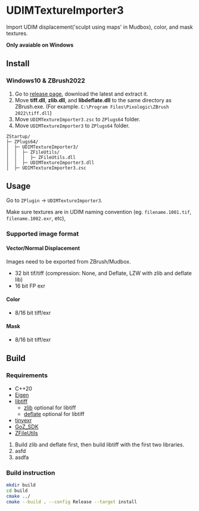 # UDIMTextureImporter3
Import UDIM displacement('sculpt using maps' in Mudbox), color, and mask textures.

**Only avaiable on Windows**


## Install
### Windows10 & ZBrush2022
1. Go to [release page](), download the latest and extract it.
2. Move **tiff.dll**, **zlib.dll**, and **libdeflate.dll** to the same directory as ZBrush.exe. (For example. `C:\Program Files\Pixologic\ZBrush 2022\tiff.dll`)
3. Move `UDIMTextureImporter3.zsc` to `ZPlugs64` folder.
4. Move `UDIMTextureImporter3` to `ZPlugs64` folder.

```
ZStartup/
├─ ZPlugs64/
│  ├─ UDIMTextureImporter3/
│  │  ├─ ZFileUtils/
│  │  │  ├─ ZFileUtils.dll
│  │  ├─ UDIMTextureImporter3.dll
│  ├─ UDIMTextureImporter3.zsc
```

## Usage
Go to `ZPlugin` -> `UDIMTextureImporter3`.

Make sure textures are in UDIM naming convention (eg. `filename.1001.tif`, `filename.1002.exr`, etc),

### Supported image format
#### Vector/Normal Displacement
Images need to be exported from ZBrush/Mudbox.
* 32 bit tif/tiff (compression: None, and Deflate, LZW with zlib and deflate lib)
* 16 bit FP exr

#### Color
* 8/16 bit tiff/exr

#### Mask
* 8/16 bit tiff/exr

## Build

### Requirements
* C++20
* [Eigen](https://eigen.tuxfamily.org/)
* [libtiff](https://gitlab.com/libtiff/libtiff)
    * [zlib](https://zlib.net) optional for libtiff
    * [deflate](https://github.com/ebiggers/libdeflate) optional for libtiff
* [tinyexr](https://github.com/syoyo/tinyexr)
* [GoZ_SDK](https://developers.maxon.net/forum/topic/15246/zbrush-sdk-overview)
* [ZFileUtils](https://help.maxon.net/zbr/en-us/Content/html/user-guide/customizing-zbrush/zscripting/zfileutils/zfileutils.html)

1. Build zlib and deflate first, then build libtiff with the first two libraries.
2. asfd
3. asdfa

### Build instruction

```sh
mkdir build
cd build
cmake ../
cmake --build . --config Release --target install
```
